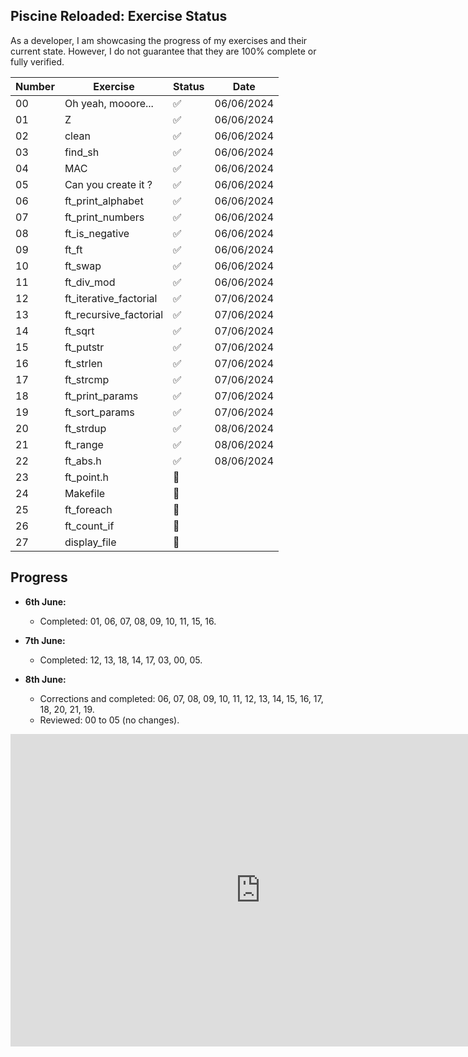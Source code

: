 ## Piscine Reloaded: Exercise Status

As a developer, I am showcasing the progress of my exercises and their current state. However, I do not guarantee that they are 100% complete or fully verified.

| Number | Exercise                   | Status | Date       |
| ------ | --------------------------| ------ | ---------- |
| 00     | Oh yeah, mooore...       | ✅     | 06/06/2024 |
| 01     | Z                         | ✅     | 06/06/2024 |
| 02     | clean                     | ✅     | 06/06/2024 |
| 03     | find_sh                   | ✅     | 06/06/2024 |
| 04     | MAC                       | ✅     | 06/06/2024 |
| 05     | Can you create it ?       | ✅     | 06/06/2024 |
| 06     | ft_print_alphabet         | ✅     | 06/06/2024 |
| 07     | ft_print_numbers          | ✅     | 06/06/2024 |
| 08     | ft_is_negative            | ✅     | 06/06/2024 |
| 09     | ft_ft                     | ✅     | 06/06/2024 |
| 10     | ft_swap                   | ✅     | 06/06/2024 |
| 11     | ft_div_mod                | ✅     | 06/06/2024 |
| 12     | ft_iterative_factorial    | ✅     | 07/06/2024 |
| 13     | ft_recursive_factorial    | ✅     | 07/06/2024 |
| 14     | ft_sqrt                   | ✅     | 07/06/2024 |
| 15     | ft_putstr                 | ✅     | 07/06/2024 |
| 16     | ft_strlen                 | ✅     | 07/06/2024 |
| 17     | ft_strcmp                 | ✅     | 07/06/2024 |
| 18     | ft_print_params           | ✅     | 07/06/2024 |
| 19     | ft_sort_params            | ✅     | 07/06/2024 |
| 20     | ft_strdup                 | ✅     | 08/06/2024 |
| 21     | ft_range                  | ✅     | 08/06/2024 |
| 22     | ft_abs.h                  | ✅     | 08/06/2024 |
| 23     | ft_point.h                | 🚧     |            |
| 24     | Makefile                  | 🚧     |            |
| 25     | ft_foreach                | 🚧     |            |
| 26     | ft_count_if               | 🚧     |            |
| 27     | display_file              | 🚧     |            |

## Progress
- **6th June:**
  - Completed: 01, 06, 07, 08, 09, 10, 11, 15, 16.

- **7th June:**
  - Completed: 12, 13, 18, 14, 17, 03, 00, 05.

- **8th June:**
  - Corrections and completed: 06, 07, 08, 09, 10, 11, 12, 13, 14, 15, 16, 17, 18, 20, 21, 19.
  - Reviewed: 00 to 05 (no changes).

<iframe width="800" height="500" frameborder="0" src="https://pythontutor.com/iframe-embed.html#code=%23ifndef%20FT_POINT_H%0A%23define%20FT_POINT_H%0A%0Atypedef%20struct%20s_point%0A%7B%0A%20%20int%20x%3B%0A%20%20int%20y%3B%0A%7D%20t_point%3B%0A%0A%23endif%0A%0Avoid%20set_point%28t_point%20*point%29%0A%7B%0A%20%20%20%20point-%3Ex%20%3D%2042%3B%0A%20%20%20%20point-%3Ey%20%3D%2021%3B%0A%7D%0A%0Aint%20main%28void%29%0A%7B%0A%20%20%20%20t_point%20point%3B%0A%20%20%20%20set_point%28%26point%29%3B%0A%20%20%20%20return%200%3B%0A%7D&codeDivHeight=400&codeDivWidth=350&cumulative=false&curInstr=0&heapPrimitives=nevernest&origin=opt-frontend.js&py=c_gcc9.3.0&rawInputLstJSON=%5B%5D&textReferences=false"> </iframe>
